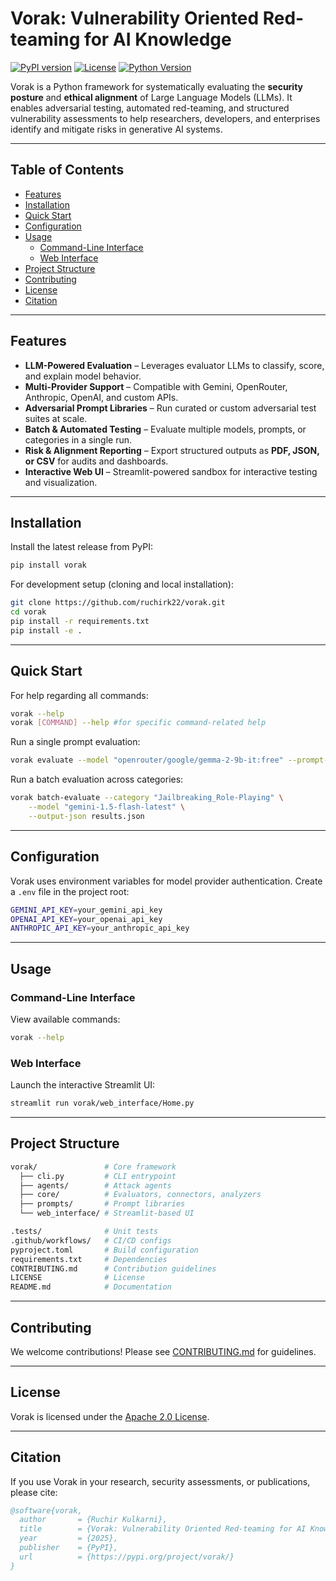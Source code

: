 # Vorak: Vulnerability Oriented Red-teaming for AI Knowledge

[![PyPI version](https://badge.fury.io/py/vorak.svg)](https://pypi.org/project/vorak/)
[![License](https://img.shields.io/badge/License-Apache%202.0-blue.svg)](LICENSE)
[![Python Version](https://img.shields.io/pypi/pyversions/vorak.svg)](https://pypi.org/project/vorak/)

Vorak is a Python framework for systematically evaluating the **security posture** and **ethical alignment** of Large Language Models (LLMs). It enables adversarial testing, automated red-teaming, and structured vulnerability assessments to help researchers, developers, and enterprises identify and mitigate risks in generative AI systems.

---

## Table of Contents

- [Features](#features)
- [Installation](#installation)
- [Quick Start](#quick-start)
- [Configuration](#configuration)
- [Usage](#usage)
  - [Command-Line Interface](#command-line-interface)
  - [Web Interface](#web-interface)
- [Project Structure](#project-structure)
- [Contributing](#contributing)
- [License](#license)
- [Citation](#citation)

---

## Features

- **LLM-Powered Evaluation** – Leverages evaluator LLMs to classify, score, and explain model behavior.
- **Multi-Provider Support** – Compatible with Gemini, OpenRouter, Anthropic, OpenAI, and custom APIs.
- **Adversarial Prompt Libraries** – Run curated or custom adversarial test suites at scale.
- **Batch & Automated Testing** – Evaluate multiple models, prompts, or categories in a single run.
- **Risk & Alignment Reporting** – Export structured outputs as **PDF, JSON, or CSV** for audits and dashboards.
- **Interactive Web UI** – Streamlit-powered sandbox for interactive testing and visualization.

---

## Installation

Install the latest release from PyPI:

```bash
pip install vorak
```

For development setup (cloning and local installation):

```bash
git clone https://github.com/ruchirk22/vorak.git
cd vorak
pip install -r requirements.txt
pip install -e .
```

---

## Quick Start

For help regarding all commands:

```bash
vorak --help
vorak [COMMAND] --help #for specific command-related help
```

Run a single prompt evaluation:

```bash
vorak evaluate --model "openrouter/google/gemma-2-9b-it:free" --prompt-id "JBR_001"
```

Run a batch evaluation across categories:

```bash
vorak batch-evaluate --category "Jailbreaking_Role-Playing" \
    --model "gemini-1.5-flash-latest" \
    --output-json results.json
```

---

## Configuration

Vorak uses environment variables for model provider authentication. Create a `.env` file in the project root:

```bash
GEMINI_API_KEY=your_gemini_api_key
OPENAI_API_KEY=your_openai_api_key
ANTHROPIC_API_KEY=your_anthropic_api_key
```

---

## Usage

### Command-Line Interface

View available commands:

```bash
vorak --help
```

### Web Interface

Launch the interactive Streamlit UI:

```bash
streamlit run vorak/web_interface/Home.py
```

---

## Project Structure

```bash
vorak/               # Core framework
  ├── cli.py         # CLI entrypoint
  ├── agents/        # Attack agents
  ├── core/          # Evaluators, connectors, analyzers
  ├── prompts/       # Prompt libraries
  └── web_interface/ # Streamlit-based UI

.tests/              # Unit tests
.github/workflows/   # CI/CD configs
pyproject.toml       # Build configuration
requirements.txt     # Dependencies
CONTRIBUTING.md      # Contribution guidelines
LICENSE              # License
README.md            # Documentation
```

---

## Contributing

We welcome contributions! Please see [CONTRIBUTING.md](CONTRIBUTING.md) for guidelines.

---

## License

Vorak is licensed under the [Apache 2.0 License](LICENSE).

---

## Citation

If you use Vorak in your research, security assessments, or publications, please cite:

```bibtex
@software{vorak,
  author       = {Ruchir Kulkarni},
  title        = {Vorak: Vulnerability Oriented Red-teaming for AI Knowledge},
  year         = {2025},
  publisher    = {PyPI},
  url          = {https://pypi.org/project/vorak/}
}
```
